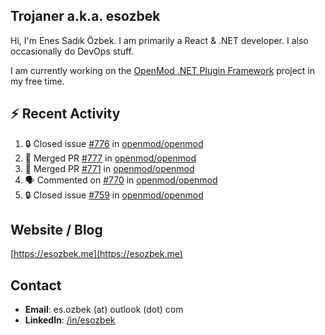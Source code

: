 ##  Trojaner a.k.a. esozbek
Hi, I'm Enes Sadık Özbek. I am primarily a React & .NET developer. I also occasionally do DevOps stuff.

I am currently working on the [OpenMod .NET Plugin Framework](https://github.com/openmod/openmod) project in my free time. 

## :zap: Recent Activity

<!--START_SECTION:activity-->
1. 🔒 Closed issue [#776](https://github.com/openmod/openmod/issues/776) in [openmod/openmod](https://github.com/openmod/openmod)
2. 🎉 Merged PR [#777](https://github.com/openmod/openmod/pull/777) in [openmod/openmod](https://github.com/openmod/openmod)
3. 🎉 Merged PR [#771](https://github.com/openmod/openmod/pull/771) in [openmod/openmod](https://github.com/openmod/openmod)
4. 🗣 Commented on [#770](https://github.com/openmod/openmod/issues/770#issuecomment-1771626416) in [openmod/openmod](https://github.com/openmod/openmod)
5. 🔒 Closed issue [#759](https://github.com/openmod/openmod/issues/759) in [openmod/openmod](https://github.com/openmod/openmod)
<!--END_SECTION:activity-->

## Website / Blog
[https://esozbek.me](https://esozbek.me)

## Contact
- **Email**: es.ozbek (at) outlook (dot) com
- **LinkedIn**: [/in/esozbek](https://linkedin.com/in/esozbek)
